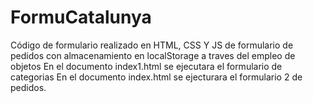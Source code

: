 # FormuCatalunya
Código de formulario realizado en HTML, CSS Y JS de formulario de pedidos con almacenamiento en localStorage a traves del empleo de objetos
En el documento index1.html se ejecutara el formulario de categorias
En el documento index.html se ejecturara el formulario 2 de pedidos.
